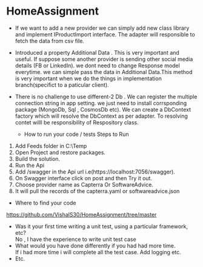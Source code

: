 # HomeAssignment

- If we want to add a new provider we can simply add new class library and implement IProductImport interface. The adapter will responsible to fetch the data from csv file.
- Introduced a property Additional Data . This is very important and useful. If suppose some another provider is sending  other social media details (FB or LinkedIn).
   we dont need to change Response model everytime. we can simple pass the data in Additional Data.This method is very important when we do the things in                  implementation  branch(specifict to a paticular client).
- There is no challenge to use different-2 Db . We can register the multiple connection string in app setting. we just need to install corrsponding package (MongoDb,     Sql , CosmosDb etc). We can create a DbContext factory which will resolve the DbContext as per adapter. To resolving contet willl be responsibility of Respository     class.

  - How to run your code / tests
  Steps to Run
 1. Add Feeds folder in C:\Temp
2. Open Project and restore packages.
3. Build the solution.
4. Run the Api
5. Add /swagger in the Api url i.e(https://localhost:7056/swagger).
6. On Swagger interface click on post and then Try it out.
7. Choose provider name as Capterra Or SoftwareAdvice.
8. It will pull the records of the capterra.yaml or softwareadvice.json 

  - Where to find your code

 https://github.com/VishalS30/HomeAssignment/tree/master
  - Was it your first time writing a unit test, using a particular framework, etc?   
   No , I have the experience to write unit test case
  - What would you have done differently if you had had more time.   
   If i had more time i will complete all the test case. Add logging etc.
  - Etc.











